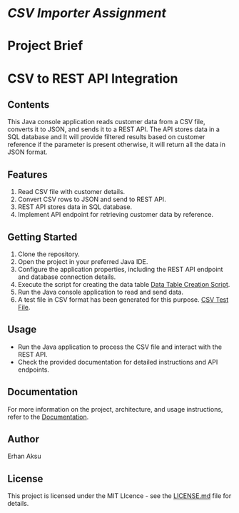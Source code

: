 # **_CSV Importer Assignment_**

# Project Brief

# CSV to REST API Integration

## Contents
This Java console application reads customer data from a CSV file, converts it to JSON, and sends it to a REST API. The API stores data in a SQL database and It will provide filtered results based on customer reference if the parameter is present otherwise, it will return all the data in JSON format.

## Features
1. Read CSV file with customer details.
2. Convert CSV rows to JSON and send to REST API.
3. REST API stores data in SQL database.
4. Implement API endpoint for retrieving customer data by reference.

## Getting Started
1. Clone the repository.
2. Open the project in your preferred Java IDE.
3. Configure the application properties, including the REST API endpoint and database connection details.
4. Execute the script for creating the data table [Data Table Creation Script](src/main/resources/Customer_Details_Table).
5. Run the Java console application to read and send data.
6. A test file in CSV format has been generated for this purpose. [CSV Test File](src/main/resources/Dummy_Data).

## Usage
- Run the Java application to process the CSV file and interact with the REST API.
- Check the provided documentation for detailed instructions and API endpoints.

## Documentation
For more information on the project, architecture, and usage instructions, refer to the [Documentation](src/main/resources).

## Author
Erhan Aksu

## License
This project is licensed under the MIT LIcence - see the [LICENSE.md](LICENSE.md) file for details.